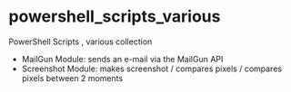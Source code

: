 # powershell_scripts_various
PowerShell Scripts , various collection

- MailGun Module: sends an e-mail via the MailGun API
- Screenshot Module: makes screenshot / compares pixels / compares pixels between 2 moments